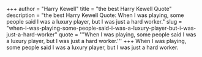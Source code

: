 +++
author = "Harry Kewell"
title = "the best Harry Kewell Quote"
description = "the best Harry Kewell Quote: When I was playing, some people said I was a luxury player, but I was just a hard worker."
slug = "when-i-was-playing-some-people-said-i-was-a-luxury-player-but-i-was-just-a-hard-worker"
quote = '''When I was playing, some people said I was a luxury player, but I was just a hard worker.'''
+++
When I was playing, some people said I was a luxury player, but I was just a hard worker.
